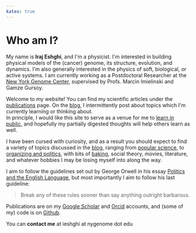 ```yaml
---
katex: true
---
```

# Who am I?

My name is **Iraj Eshghi**, and I'm a physicist. I'm interested in building physical models of the (cancer) genome, its structure, evolution, and dynamics. I'm also generally interested in the physics of soft, biological, or active systems. I am currently working as a Postdoctoral Researcher at the [New York Genome Center](https://www.nygenome.org/), supervised by Profs. Marcin Imielinski and Gamze Gursoy.

Welcome to my website! You can find my scientific articles under the [publications](/boxes-and-squiggles/pubs) page. On the [blog](/boxes-and-squiggles/post), I intermittently post about topics which I'm currently learning or thinking about.  
In principle, I would like this site to serve as a venue for me to [learn in public](https://notes.nicolevanderhoeven.com/Learning+in+public), and hopefully my partially digested thoughts will help others learn as well.

I have been cursed with curiosity, and as a result you should expect to find a variety of topics discussed in the [blog](/boxes-and-squiggles/post), ranging from [popular science](https://softbites.org/author/ieshghi/), to [organizing and politics](https://magazine.scienceforthepeople.org/labor-special-issue/power-struggles/), with bits of [baking](/boxes-and-squiggles/post/11-14-2023-bread/), social theory, movies, literature, and whatever hobbies I may be losing myself into along the way.

I aim to follow the guidelines set out by George Orwell in his essay [Politics and the English Language](https://faculty.washington.edu/rsoder/EDLPS579/HonorsOrwellPoliticsEnglishLanguage.pdf), but most importantly I aim to follow his last guideline:
> Break any of these rules sooner than say anything outright barbarous.

Publications are on my [Google Scholar](https://scholar.google.com/citations?user=DnLtmq0AAAAJ&hl=en) and [Orcid](https://orcid.org/0000-0002-4527-7578) accounts, and (some of my) code is on [Github](https://github.com/ieshghi).

You can **contact me** at ieshghi at nygenome dot edu
